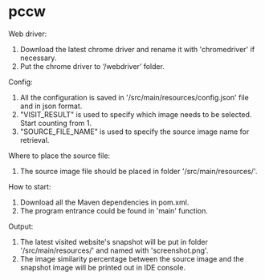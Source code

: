 # pccw

Web driver:
1. Download the latest chrome driver and rename it with 'chromedriver' if necessary.
2. Put the chrome driver to ‘/webdriver’ folder.

Config:
1. All the configuration is saved in '/src/main/resources/config.json' file and in json format.
2. "VISIT_RESULT" is used to specify which image needs to be selected. Start counting from 1.
3. "SOURCE_FILE_NAME" is used to specify the source image name for retrieval.

Where to place the source file:
1. The source image file should be placed in folder '/src/main/resources/'.

How to start:
1. Download all the Maven dependencies in pom.xml.
2. The program entrance could be found in 'main' function.

Output:
1. The latest visited website's snapshot will be put in folder '/src/main/resources/' and named with 'screenshot.png'.
2. The image similarity percentage between the source image and the snapshot image will be printed out in IDE console.
